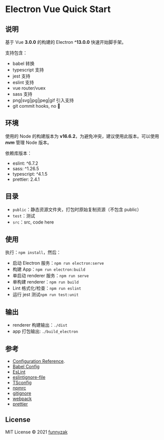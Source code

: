 # Electron Vue Quick Start

## 说明

基于 Vue **3.0.0** 的构建的 Electron **^13.0.0** 快速开始脚手架。

支持包含：

- babel 转换
- typescript 支持
- jest 支持
- eslint 支持
- vue router/vuex
- sass 支持
- png|svg|jpg|jpeg|gif 引入支持
- git commit hooks, no 💩

## 环境

使用的 Node 的构建版本为 **v16.6.2**，为避免冲突，建议使用此版本。可以使用 **_nvm_** 管理 Node 版本。

依赖库版本：

- eslint: ^6.7.2
- sass: ^1.26.5
- typescript: ^4.1.5
- prettier: 2.4.1

## 目录

- `public`：静态资源文件夹，打包时原始复制资源（不包含 public）
- `test`：测试
- `src`：src, code here

## 使用

执行：`npm install`，然后：

- 启动 Electron 服务：`npm run electron:serve`
- 构建 App：`npm run electron:build`
- 单启动 renderer 服务：`npm run serve`
- 单构建 renderer：`npm run build`
- Lint 格式化/检查：`npm run eslint`
- 运行 jest 测试`npm run test:unit`

## 输出

- renderer 构建输出：`./dist`
- app 打包输出: `./build_electron`

## 参考

- [Configuration Reference](https://cli.vuejs.org/zh/config/).
- [Babel Config](https://babel.docschina.org/docs/en/7.0.0/configuration/)
- [EsLint](https://eslint.org/docs/user-guide/configuring/)
- [eslintignore-file](https://eslint.org/docs/user-guide/configuring/ignoring-code#the-eslintignore-file)
- [TSconfig](https://www.typescriptlang.org/tsconfig/)
- [npmrc](https://docs.npmjs.com/cli/v7/configuring-npm/npmrc)
- [gitignore](https://git-scm.com/docs/gitignore)
- [webpack](https://webpack.docschina.org/guides/getting-started/)
- [prettier](https://prettier.io/docs/en/index.html)

## License

MIT License © 2021 [funnyzak](https://github.com/funnyzak)
